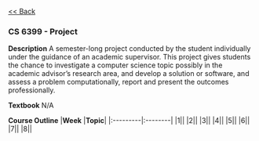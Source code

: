 [<< Back](../ReadMe.md)

### CS 6399 - Project

**Description**
A semester-long project conducted by the student individually under the guidance of an academic supervisor. This project gives students the chance to investigate a computer science topic possibly in the academic advisor’s research area, and develop a solution or software, and assess a problem computationally, report and present the outcomes professionally.

**Textbook**
N/A

**Course Outline**
|**Week**  |**Topic**|
|:---------|:--------|
|1||
|2||
|3||
|4||
|5||
|6||
|7||
|8||
